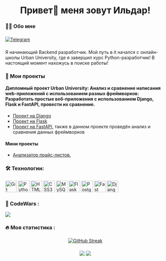 ###

<h1 align="center">Привет👋 меня зовут Ильдар!</h1>

###

<h3 align="left">👩‍💻  Обо мне</h3>

###

[![Telegram](https://img.shields.io/badge/-Telegram-2CA5E0?style=flat&logo=telegram&logoColor=white)](https://tlgg.ru/kaiiiapa)

###

<p align="left">Я начинающий Backend разработчик. Мой путь в it начался с онлайн-школы Urban University, где я завершил курс Python-разработчик! В настоящий момент нахожусь в поиске работы!<br>

###
<h3 align="left">📕 Мои проекты</h3>

<h4 align="left">Дипломный проект Urban University: Анализ и сравнение написания web-приложений с использованием разных фреймворков: Разработать простые веб-приложения с использованием Django, Flask и FastAPI, провести их сравнение.</h5>
  
- [Проект на Django](https://github.com/KAIIIAPA/django_project_dp.git)
- [Проект на Flask](https://github.com/KAIIIAPA/Flask_project_db.git)
- [Проект на FastAPI](https://github.com/KAIIIAPA/FastAPI_project_db.git), также в данном проекте проведён анализ и сравнения данных фреймворков

<h4 align="left">Мини проекты</h4>

- [Анализатор прайс-листов.](https://github.com/KAIIIAPA/Price_list_analyzer..git)

###

<h3 align="left">🛠 Технологии:</h3>

###

<p align="left">
<a href="https://git-scm.com/" target="_blank" rel="noreferrer"><img src="https://raw.githubusercontent.com/danielcranney/readme-generator/main/public/icons/skills/git-colored.svg" width="36" height="36" alt="Git" /></a>
<a href="https://www.python.org/" target="_blank" rel="noreferrer"><img src="https://raw.githubusercontent.com/danielcranney/readme-generator/main/public/icons/skills/python-colored.svg" width="36" height="36" alt="Python" /></a>
<a href="https://developer.mozilla.org/en-US/docs/Glossary/HTML5" target="_blank" rel="noreferrer"><img src="https://raw.githubusercontent.com/danielcranney/readme-generator/main/public/icons/skills/html5-colored.svg" width="36" height="36" alt="HTML5" /></a>
<a href="https://www.w3.org/TR/CSS/#css" target="_blank" rel="noreferrer"><img src="https://raw.githubusercontent.com/danielcranney/readme-generator/main/public/icons/skills/css3-colored.svg" width="36" height="36" alt="CSS3" /></a>
  <a href="https://www.mysql.com/" target="_blank" rel="noreferrer"><img src="https://raw.githubusercontent.com/danielcranney/readme-generator/main/public/icons/skills/mysql-colored.svg" width="36" height="36" alt="MySQL" /></a>
  <a href="https://flask.palletsprojects.com/en/2.0.x/" target="_blank" rel="noreferrer"><img src="https://raw.githubusercontent.com/danielcranney/readme-generator/main/public/icons/skills/flask-colored.svg" width="36" height="36" alt="Flask" /></a>
  <a href="https://www.postgresql.org/" target="_blank" rel="noreferrer"><img src="https://raw.githubusercontent.com/danielcranney/readme-generator/main/public/icons/skills/postgresql-colored.svg" width="36" height="36" alt="PostgreSQL" /></a>
  <a href="https://fastapi.tiangolo.com/" target="_blank" rel="noreferrer"><img src="https://raw.githubusercontent.com/danielcranney/readme-generator/main/public/icons/skills/fastapi-colored.svg" width="36" height="36" alt="Fast API" /></a>
  <a href="https://www.djangoproject.com/" target="_blank" rel="noreferrer"><img src="https://raw.githubusercontent.com/danielcranney/readme-generator/main/public/icons/skills/django-colored.svg" width="36" height="36" alt="Django" /></a>
</p>

###

<h3 align="left">🚀   CodeWars :</h3>

<img src="https://www.codewars.com/users/KAIIIAPA/badges/large">

###

<h3 align="left">🔥   Моя статистика :</h3>

###

<div align="center">
  <a href="https://git.io/streak-stats"><img src="https://streak-stats.demolab.com?user=KAIIIAPA&hide_border=" alt="GitHub Streak" /></a>
</div>

###

<div align="center">
  <img src="https://github-readme-stats.vercel.app/api?username=KAIIIAPA&theme=vue&show_icons=true&hide_border=true&count_private=true"  />
  <img src="https://github-readme-stats.vercel.app/api/top-langs/?username=KAIIIAPA&theme=vue&show_icons=true&hide_border=true&layout=compact"  /> 
</div>

###
